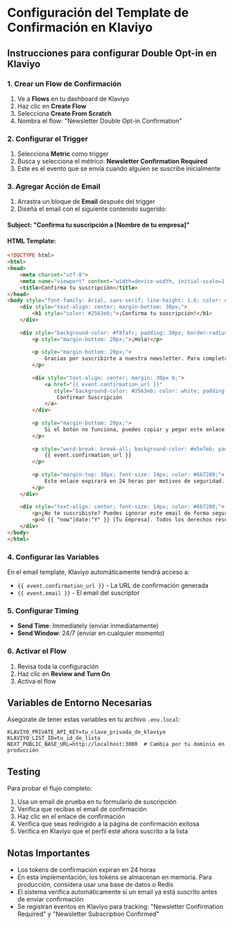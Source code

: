 # Configuración del Template de Confirmación en Klaviyo

## Instrucciones para configurar Double Opt-in en Klaviyo

### 1. Crear un Flow de Confirmación

1. Ve a **Flows** en tu dashboard de Klaviyo
2. Haz clic en **Create Flow**
3. Selecciona **Create From Scratch**
4. Nombra el flow: "Newsletter Double Opt-in Confirmation"

### 2. Configurar el Trigger

1. Selecciona **Metric** como trigger
2. Busca y selecciona el métrico: **Newsletter Confirmation Required**
3. Este es el evento que se envía cuando alguien se suscribe inicialmente

### 3. Agregar Acción de Email

1. Arrastra un bloque de **Email** después del trigger
2. Diseña el email con el siguiente contenido sugerido:

#### Subject: "Confirma tu suscripción a [Nombre de tu empresa]"

#### HTML Template:
```html
<!DOCTYPE html>
<html>
<head>
    <meta charset="utf-8">
    <meta name="viewport" content="width=device-width, initial-scale=1.0">
    <title>Confirma tu suscripción</title>
</head>
<body style="font-family: Arial, sans-serif; line-height: 1.6; color: #333; max-width: 600px; margin: 0 auto; padding: 20px;">
    <div style="text-align: center; margin-bottom: 30px;">
        <h1 style="color: #2563eb;">¡Confirma tu suscripción!</h1>
    </div>
    
    <div style="background-color: #f8fafc; padding: 30px; border-radius: 8px; margin-bottom: 30px;">
        <p style="margin-bottom: 20px;">¡Hola!</p>
        
        <p style="margin-bottom: 20px;">
            Gracias por suscribirte a nuestra newsletter. Para completar tu suscripción y comenzar a recibir nuestros tips exclusivos sobre Shopify y comercio electrónico, solo necesitas confirmar tu dirección de email.
        </p>
        
        <div style="text-align: center; margin: 30px 0;">
            <a href="{{ event.confirmation_url }}" 
               style="background-color: #2563eb; color: white; padding: 15px 30px; text-decoration: none; border-radius: 5px; display: inline-block; font-weight: bold;">
                Confirmar Suscripción
            </a>
        </div>
        
        <p style="margin-bottom: 20px;">
            Si el botón no funciona, puedes copiar y pegar este enlace en tu navegador:
        </p>
        
        <p style="word-break: break-all; background-color: #e5e7eb; padding: 10px; border-radius: 4px; font-family: monospace;">
            {{ event.confirmation_url }}
        </p>
        
        <p style="margin-top: 30px; font-size: 14px; color: #6b7280;">
            Este enlace expirará en 24 horas por motivos de seguridad.
        </p>
    </div>
    
    <div style="text-align: center; font-size: 14px; color: #6b7280;">
        <p>¿No te suscribiste? Puedes ignorar este email de forma segura.</p>
        <p>© {{ "now"|date:"Y" }} [Tu Empresa]. Todos los derechos reservados.</p>
    </div>
</body>
</html>
```

### 4. Configurar las Variables

En el email template, Klaviyo automáticamente tendrá acceso a:
- `{{ event.confirmation_url }}` - La URL de confirmación generada
- `{{ event.email }}` - El email del suscriptor

### 5. Configurar Timing

- **Send Time**: Immediately (enviar inmediatamente)
- **Send Window**: 24/7 (enviar en cualquier momento)

### 6. Activar el Flow

1. Revisa toda la configuración
2. Haz clic en **Review and Turn On**
3. Activa el flow

## Variables de Entorno Necesarias

Asegúrate de tener estas variables en tu archivo `.env.local`:

```env
KLAVIYO_PRIVATE_API_KEY=tu_clave_privada_de_klaviyo
KLAVIYO_LIST_ID=tu_id_de_lista
NEXT_PUBLIC_BASE_URL=http://localhost:3000  # Cambia por tu dominio en producción
```

## Testing

Para probar el flujo completo:

1. Usa un email de prueba en tu formulario de suscripción
2. Verifica que recibas el email de confirmación
3. Haz clic en el enlace de confirmación
4. Verifica que seas redirigido a la página de confirmación exitosa
5. Verifica en Klaviyo que el perfil esté ahora suscrito a la lista

## Notas Importantes

- Los tokens de confirmación expiran en 24 horas
- En esta implementación, los tokens se almacenan en memoria. Para producción, considera usar una base de datos o Redis
- El sistema verifica automáticamente si un email ya está suscrito antes de enviar confirmación
- Se registran eventos en Klaviyo para tracking: "Newsletter Confirmation Required" y "Newsletter Subscription Confirmed"

